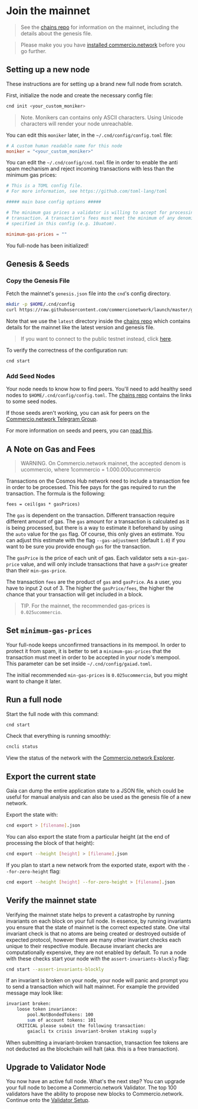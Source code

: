 # Join the mainnet

> See the [chains repo](https://github.com/commercionetwork/chains) for information on the mainnet, including the 
details about the genesis file. 

> Please make you you have [installed commercio.network](./installation.md) before you go further. 

## Setting up a new node
These instructions are for setting up a brand new full node from scratch. 

First, initialize the node and create the necessary config file: 

```bash
cnd init <your_custom_moniker>
```

> Note. Monikers can contains only ASCII characters. Using Unicode characters will render your node unreachable.

You can edit this `moniker` later, in the `~/.cnd/config/config.toml` file: 

```toml
# A custom human readable name for this node
moniker = "<your_custom_moniker>"
```

You can edit the `~/.cnd/config/cnd.toml` file in order to enable the anti spam mechanism and reject incoming 
transactions with less than the minimum gas prices: 

```toml
# This is a TOML config file.
# For more information, see https://github.com/toml-lang/toml

##### main base config options #####

# The minimum gas prices a validator is willing to accept for processing a
# transaction. A transaction's fees must meet the minimum of any denomination
# specified in this config (e.g. 10uatom).

minimum-gas-prices = ""
```

You full-node has been initialized! 

## Genesis & Seeds
### Copy the Genesis File
Fetch the mainnet's `genesis.json` file into the `cnd`'s config directory. 

```bash
mkdir -p $HOME/.cnd/config
curl https://raw.githubusercontent.com/commercionetwork/launch/master/genesis.json > $HOME/.cnd/config/genesis.json
```

Note that we use the `latest` directory inside the [chains repo](https://github.com/commercionetwork/chains) which 
contains details for the mainnet like the latest version and genesis file. 

> If you want to connect to the public testnet instead, click [here](./join-testnet.md).

To verify the correctness of the configuration run: 

```bash
cnd start
```

### Add Seed Nodes
Your node needs to know how to find peers. You'll need to add healthy seed nodes to `$HOME/.cnd/config/config.toml`. 
The [chains repo](https://github.com/commercionetwork/chains) contains the links to some seed nodes.

If those seeds aren't working, you can ask for peers on the [Commercio.network Telegram Group](https://t.me/CommercioNetwork).

For more information on seeds and peers, you can [read this](https://github.com/tendermint/tendermint/blob/develop/docs/tendermint-core/using-tendermint.md#peers).

## A Note on Gas and Fees
> WARNING. On Commercio.network mainnet, the accepted denom is ucommercio, where 1commercio = 1.000.000ucommercio

Transactions on the Cosmos Hub network need to include a transaction fee in order to be processed. 
This fee pays for the gas required to run the transaction. The formula is the following:

```
fees = ceil(gas * gasPrices)
```

The `gas` is dependent on the transaction. Different transaction require different amount of gas. 
The `gas` amount for a transaction is calculated as it is being processed, but there is a way to estimate it beforehand 
by using the `auto` value for the `gas` flag. Of course, this only gives an estimate. You can adjust this estimate with the 
flag `--gas-adjustment` (default `1.0`) if you want to be sure you provide enough `gas` for the transaction.

The `gasPrice` is the price of each unit of gas. Each validator sets a `min-gas-price` value, and will only include 
transactions that have a `gasPrice` greater than their `min-gas-price`.

The transaction `fees` are the product of `gas` and `gasPrice`. As a user, you have to input 2 out of 3. 
The higher the `gasPrice/fees`, the higher the chance that your transaction will get included in a block.

> TIP. For the mainnet, the recommended gas-prices is `0.025ucommercio`.

## Set `minimum-gas-prices`
Your full-node keeps unconfirmed transactions in its mempool. In order to protect it from spam, it is better to set a 
`minimum-gas-prices` that the transaction must meet in order to be accepted in your node's mempool. 
This parameter can be set inside `~/.cnd/config/gaiad.toml`.

The initial recommended `min-gas-prices` is `0.025ucommercio`, but you might want to change it later.

## Run a full node
Start the full node with this command: 

```bash
cnd start
```

Check that everything is running smoothly: 

```bash
cncli status
```

View the status of the network with the [Commercio.network Explorer](https://explorer.commercio.network).

## Export the current state
Gaia can dump the entire application state to a JSON file, which could be useful for manual analysis and can also 
be used as the genesis file of a new network.

Export the state with:
```bash
cnd export > [filename].json
```

You can also export the state from a particular height (at the end of processing the block of that height):

```bash
cnd export --height [height] > [filename].json
```

If you plan to start a new network from the exported state, export with the `--for-zero-height` flag:

```bash
cnd export --height [height] --for-zero-height > [filename].json
```

## Verify the mainnet state
Verifying the mainnet state helps to prevent a catastrophe by running invariants on each block on your full node.
In essence, by running invariants you ensure that the state of mainnet is the correct expected state. 
One vital invariant check is that no atoms are being created or destroyed outside of expected protocol, however there 
are many other invariant checks each unique to their respective module. 
Because invariant checks are computationally expensive, they are not enabled by default. 
To run a node with these checks start your node with the `assert-invariants-blockly` flag:

```bash
cnd start --assert-invariants-blockly
```

If an invariant is broken on your node, your node will panic and prompt you to send a transaction which will halt 
mainnet. For example the provided message may look like:

```bash
invariant broken:
    loose token invariance:
        pool.NotBondedTokens: 100
        sum of account tokens: 101
    CRITICAL please submit the following transaction:
        gaiacli tx crisis invariant-broken staking supply
```

When submitting a invariant-broken transaction, transaction fee tokens are not deducted as the blockchain will halt 
(aka. this is a free transaction).

## Upgrade to Validator Node
You now have an active full node. What's the next step? You can upgrade your full node to become a 
Commercio.network Validator. 
The top 100 validators have the ability to propose new blocks to Commercio.network. 
Continue onto the [Validator Setup](./validator-setup.md).